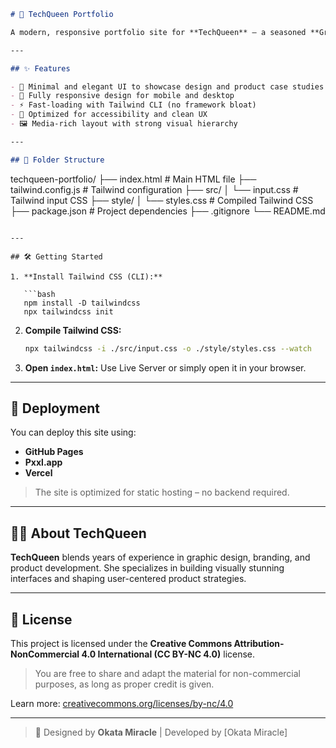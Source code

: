 ```markdown
# 👑 TechQueen Portfolio

A modern, responsive portfolio site for **TechQueen** — a seasoned **Graphic Designer** and **Product Manager**. Designed to showcase her design leadership, creative direction, and product impact. Built using **HTML** and **Tailwind CSS (CLI)** for flexibility, performance, and accessibility.

---

## ✨ Features

- 🎨 Minimal and elegant UI to showcase design and product case studies  
- 📱 Fully responsive design for mobile and desktop  
- ⚡ Fast-loading with Tailwind CLI (no framework bloat)  
- 🧠 Optimized for accessibility and clean UX  
- 🖼️ Media-rich layout with strong visual hierarchy  

---

## 📁 Folder Structure

```

techqueen-portfolio/
├── index.html               # Main HTML file
├── tailwind.config.js       # Tailwind configuration
├── src/
│   └── input.css            # Tailwind input CSS
├── style/
│   └── styles.css           # Compiled Tailwind CSS
├── package.json             # Project dependencies
├── .gitignore
└── README.md

````

---

## 🛠️ Getting Started

1. **Install Tailwind CSS (CLI):**

   ```bash
   npm install -D tailwindcss
   npx tailwindcss init
````

2. **Compile Tailwind CSS:**

   ```bash
   npx tailwindcss -i ./src/input.css -o ./style/styles.css --watch
   ```

3. **Open `index.html`:**
   Use Live Server or simply open it in your browser.

---

## 🚀 Deployment

You can deploy this site using:

* **GitHub Pages**
* **Pxxl.app**
* **Vercel**

> The site is optimized for static hosting – no backend required.

---

## 👩‍💻 About TechQueen

**TechQueen** blends years of experience in graphic design, branding, and product development. She specializes in building visually stunning interfaces and shaping user-centered product strategies.

---

## 🧾 License

This project is licensed under the **Creative Commons Attribution-NonCommercial 4.0 International (CC BY-NC 4.0)** license.

> You are free to share and adapt the material for non-commercial purposes, as long as proper credit is given.

Learn more: [creativecommons.org/licenses/by-nc/4.0](https://creativecommons.org/licenses/by-nc/4.0)

---

> 👑 Designed by **Okata Miracle** | Developed by \[Okata Miracle]

```

